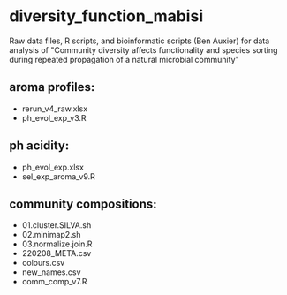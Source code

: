 # diversity_function_mabisi
Raw data files, R scripts, and bioinformatic scripts (Ben Auxier) for data analysis of "Community diversity affects functionality and species sorting during repeated propagation of a natural microbial community"

## aroma profiles:
- rerun_v4_raw.xlsx
- ph_evol_exp_v3.R

## ph acidity:
- ph_evol_exp.xlsx
- sel_exp_aroma_v9.R

## community compositions:
- 01.cluster.SILVA.sh
- 02.minimap2.sh
- 03.normalize.join.R
- 220208_META.csv
- colours.csv
- new_names.csv
- comm_comp_v7.R

